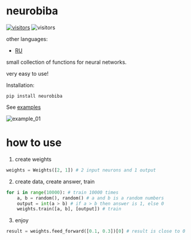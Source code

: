 # neurobiba

[![visitors](https://badge.fury.io/py/neurobiba.svg)](https://pypi.org/project/neurobiba/)
![visitors](https://visitor-badge.laobi.icu/badge?page_id=displaceman.neurobiba)

other languages:

- [RU](./README.ru.md)

small collection of functions for neural networks.

very easy to use!

Installation:

```
pip install neurobiba
```

See [examples](./examples)

![example_01](./examples/color_delimiter/example_04.png)

# how to use

1. create weights

```python
weights = Weights([2, 1]) # 2 input neurons and 1 output
```

2. create data, create answer, train

```python
for i in range(10000): # train 10000 times
    a, b = random(), random() # a and b is a random numbers
    output = int(a > b) # if a > b then answer is 1, else 0
    weights.train([a, b], [output]) # train
```

3. enjoy

```python
result = weights.feed_forward([0.1, 0.3])[0] # result is close to 0
```
